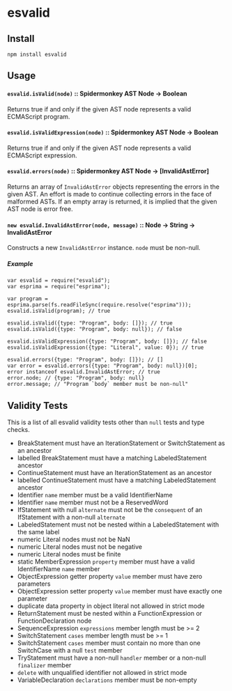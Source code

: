 # esvalid

## Install

    npm install esvalid

## Usage

#### `esvalid.isValid(node)` :: Spidermonkey AST Node → Boolean

Returns true if and only if the given AST node represents a valid ECMAScript
program.

#### `esvalid.isValidExpression(node)` :: Spidermonkey AST Node → Boolean

Returns true if and only if the given AST node represents a valid ECMAScript
expression.

#### `esvalid.errors(node)` :: Spidermonkey AST Node → [InvalidAstError]

Returns an array of `InvalidAstError` objects representing the errors in the
given AST. An effort is made to continue collecting errors in the face of
malformed ASTs. If an empty array is returned, it is implied that the given AST
node is error free.

#### `new esvalid.InvalidAstError(node, message)` :: Node -> String -> InvalidAstError

Constructs a new `InvalidAstError` instance. `node` must be non-null.

##### Example

```
var esvalid = require("esvalid");
var esprima = require("esprima");

var program = esprima.parse(fs.readFileSync(require.resolve("esprima")));
esvalid.isValid(program); // true

esvalid.isValid({type: "Program", body: []}); // true
esvalid.isValid({type: "Program", body: null}); // false

esvalid.isValidExpression({type: "Program", body: []}); // false
esvalid.isValidExpression({type: "Literal", value: 0}); // true

esvalid.errors({type: "Program", body: []}); // []
var error = esvalid.errors({type: "Program", body: null})[0];
error instanceof esvalid.InvalidAstError; // true
error.node; // {type: "Program", body: null}
error.message; // "Program `body` member must be non-null"
```

## Validity Tests

This is a list of all esvalid validity tests other than `null` tests and type checks.

* BreakStatement must have an IterationStatement or SwitchStatement as an ancestor
* labelled BreakStatement must have a matching LabeledStatement ancestor
* ContinueStatement must have an IterationStatement as an ancestor
* labelled ContinueStatement must have a matching LabeledStatement ancestor
* Identifier `name` member must be a valid IdentifierName
* Identifier `name` member must not be a ReservedWord
* IfStatement with null `alternate` must not be the `consequent` of an IfStatement with a non-null `alternate`
* LabeledStatement must not be nested within a LabeledStatement with the same label
* numeric Literal nodes must not be NaN
* numeric Literal nodes must not be negative
* numeric Literal nodes must be finite
* static MemberExpression `property` member must have a valid IdentifierName `name` member
* ObjectExpression getter property `value` member must have zero parameters
* ObjectExpression setter property `value` member must have exactly one parameter
* duplicate data property in object literal not allowed in strict mode
* ReturnStatement must be nested within a FunctionExpression or FunctionDeclaration node
* SequenceExpression `expressions` member length must be >= 2
* SwitchStatement `cases` member length must be >= 1
* SwitchStatement `cases` member must contain no more than one SwitchCase with a null `test` member
* TryStatement must have a non-null `handler` member or a non-null `finalizer` member
* `delete` with unqualified identifier not allowed in strict mode
* VariableDeclaration `declarations` member must be non-empty
